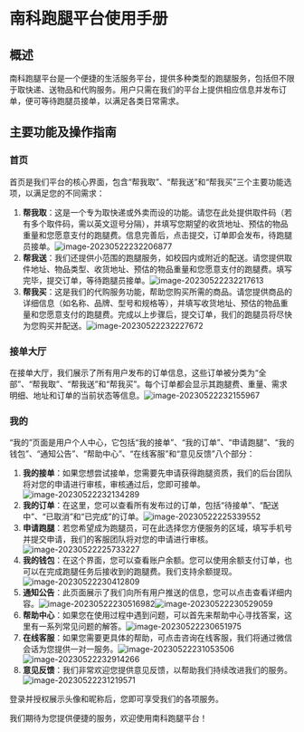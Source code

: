 # 南科跑腿平台使用手册

## 概述

南科跑腿平台是一个便捷的生活服务平台，提供多种类型的跑腿服务，包括但不限于取快递、送物品和代购服务。用户只需在我们的平台上提供相应信息并发布订单，便可等待跑腿员接单，以满足各类日常需求。

## 主要功能及操作指南

### 首页

首页是我们平台的核心界面，包含“帮我取”、“帮我送”和“帮我买”三个主要功能选项，以满足您的不同需求：

1. **帮我取**：这是一个专为取快递或外卖而设的功能。请您在此处提供取件码（若有多个取件码，需以英文逗号分隔），并填写您期望的收货地址、预估的物品重量和您愿意支付的跑腿费。信息完善后，点击提交，订单即会发布，待跑腿员接单。![image-20230522232206877](img/image-20230522232206877.png)
2. **帮我送**：我们还提供小范围的跑腿服务，如校园内或附近的配送。请您提供取件地址、物品类型、收货地址、预估的物品重量和您愿意支付的跑腿费。填写完毕，提交订单，等待跑腿员接单。![image-20230522232217613](img/image-20230522232217613.png)
3. **帮我买**：这是我们的代购服务功能，帮助您购买所需的商品。请您提供商品的详细信息（如名称、品牌、型号和规格等），并填写收货地址、预估的物品重量和您愿意支付的跑腿费。完成以上步骤后，提交订单，我们的跑腿员将尽快为您购买并配送。![image-20230522232227672](img/image-20230522232227672.png)

### 接单大厅

在接单大厅，我们展示了所有用户发布的订单信息，这些订单被分类为“全部”、“帮我取”、“帮我送”和“帮我买”。每个订单都会显示其跑腿费、重量、需求明细、地址和订单的当前状态等信息。![image-20230522232155967](img/image-20230522232155967.png)

### 我的

“我的”页面是用户个人中心，它包括“我的接单”、“我的订单”、“申请跑腿”、“我的钱包”、“通知公告”、“帮助中心”、“在线客服”和“意见反馈”八个部分：

1. **我的接单**：如果您想尝试接单，您需要先申请获得跑腿资质，我们的后台团队将对您的申请进行审核，审核通过后，您即可接单。![image-20230522232134289](img/image-20230522232134289.png)
2. **我的订单**：在这里，您可以查看所有发布过的订单，包括“待接单”、“配送中”、“已取消”和“已完成”的订单。![image-20230522225339552](img/image-20230522225339552.png)
3. **申请跑腿**：若您希望成为跑腿员，可在此选择您方便服务的区域，填写手机号并提交申请，我们的客服团队将对您的申请进行审核。![image-20230522225733227](img/image-20230522225733227.png)
4. **我的钱包**：在这个界面，您可以查看账户余额。您可以使用余额支付订单，也可以在完成跑腿任务后接收到的跑腿费。我们支持余额提现。![image-20230522230412809](img/image-20230522230412809.png)
5. **通知公告**：此页面展示了我们向所有用户推送的信息，您可以点击查看详细内容。![image-20230522230516982](img/image-20230522230516982.png)![image-20230522230529059](img/image-20230522230529059.png)
6. **帮助中心**：如果您在使用过程中遇到问题，可以首先来帮助中心寻找答案，这里有一系列常见问题的解答。![image-20230522230651975](img/image-20230522230651975.png)
7. **在线客服**：如果您需要更具体的帮助，可点击咨询在线客服，我们将通过微信会话为您提供一对一服务。![image-20230522231053506](img/image-20230522231053506.png)![image-20230522232914266](img/image-20230522232914266.png)
8. **意见反馈**：我们非常欢迎您提供意见反馈，以帮助我们持续改进我们的服务。![image-20230522231219571](img/image-20230522231219571.png)

登录并授权展示头像和昵称后，您即可享受我们的各项服务。

我们期待为您提供便捷的服务，欢迎使用南科跑腿平台！
